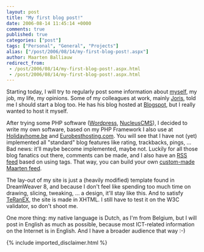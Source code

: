 ```yaml
---
layout: post
title: "My first blog post!"
date: 2006-08-14 11:45:14 +0000
comments: true
published: true
categories: ["post"]
tags: ["Personal", "General", "Projects"]
alias: ["/post/2006/08/14/my-first-blog-post!.aspx"]
author: Maarten Balliauw
redirect_from:
 - /post/2006/08/14/my-first-blog-post!.aspx.html
 - /post/2006/08/14/my-first-blog-post!.aspx.html
---
```

<p>Starting today, I will try to regularly post some information about <a href="http://www.balliauw.be/maarten/about-me.php" mce_href="http://www.balliauw.be/maarten/about-me.php">myself</a>, my job, my life, my opinions. Some of my colleagues at work, mainly <a href="http://jopx.blogspot.com" mce_href="http://jopx.blogspot.com">Joris</a>, told me I should start a blog too. He has his blog hosted at <a href="http://www.blogspot.com" mce_href="http://www.blogspot.com">Blogspot</a>, but I really wanted to host it myself. </p> <p>After trying some PHP software (<a href="http://www.wordpress.org" mce_href="http://www.wordpress.org">Wordpress</a>, <a href="http://ww.nucleuscms.org" mce_href="http://ww.nucleuscms.org">NucleusCMS</a>), I decided to write my own software, based on my PHP Framework I also use at <a href="http://www.holidayhome.be" mce_href="http://www.holidayhome.be">Holidayhome.be</a> and <a href="http://www.eurobesthosting.com" mce_href="http://www.eurobesthosting.com">Eurobesthosting.com</a>. You will see that I have not (yet) implemented all "standard" blog features like rating, trackbacks, pings, ... Bad news: it'll maybe become implemented, maybe not. Luckily for all those blog fanatics out there, comments can be made, and I also have an <a href="http://www.balliauw.be/maarten/rss.php" mce_href="http://www.balliauw.be/maarten/rss.php">RSS feed</a> based on using tags. That way, you can build your own <a href="http://www.balliauw.be/maarten/tags.php" mce_href="http://www.balliauw.be/maarten/tags.php">custom-made Maarten feed</a>. </p> <p>The lay-out of my site is just a (heavily modified) template found in DreamWeaver 8, and because I don't feel like spending too much time on drawing, slicing, tweaking, ... a design, it'll stay like this. And to satisfy <a href="http://www.budts.be" mce_href="http://www.budts.be">TeRanEX</a>, the site is made in XHTML. I still have to test it on the W3C validator, so don't shoot me. </p> <p>One more thing: my native language is Dutch, as I'm from Belgium, but I will post in English as much as possible, because most ICT-related information on the Internet is in English. And I have a broader audience that way :-)</p>
{% include imported_disclaimer.html %}

